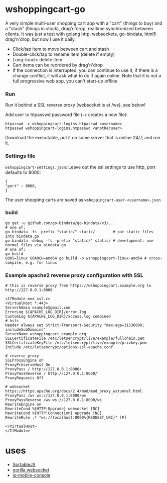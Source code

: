 # wshoppingcart-go

A very simple multi-user shopping cart app with a "cart" (things to buy) and a "stash" (things in stock), drag'n'drop, realtime synchronized between clients.
It was just a test with golang http, websockets, go-bindata, html5 drag'n'drop, but now I use it daily.

* Click/tap item to move between cart and stash
* Double-click/tap to rename item (delete if empty)
* Long-touch: delete item
* Cart items can be reordered by drag'n'drop
* If the connection is interrupted, you can continue to use it, if there is a change conflict, it will ask what to do if again online. Note that it is not a full progressive web app, you can't start-up offline

### Run

Run it behind a SSL reverse proxy (websocket is at /ws), see below! 

Add user to htpasswd password file (`-c` creates a new file):

```
htpasswd -c wshoppingcart-logins.htpasswd <username>
htpasswd wshoppingcart-logins.htpasswd <anotheruser>
```

Download the executable, put it on some server that is online 24/7, and run it.


### Settings file 
`wshoppingcart-settings.json`: Leave out the ssl settings to use http, port defaults to 8000:
```
{
"port" : 8000,
}
```

The user shopping carts are saved as `wshoppingcart-user-<username>.json`


### build
```
go get -u github.com/go-bindata/go-bindata/v3/... 
# one of:
go-bindata -fs -prefix "static/" static/        # put static files into bindata.go
go-bindata -debug -fs -prefix "static/" static/ # development: use normal files via bindata.go
# one of:
go build
GOOS=linux GOARCH=amd64 go build -o wshoppingcart-linux-amd64 # cross-compile, e.g. for linux
```

### Example apache2 reverse proxy configuration with SSL
```
# this is reverse proxy from https://wshoppingcart.example.org to http://127.0.0.1:8000

<IfModule mod_ssl.c>
<VirtualHost *:443>
ServerAdmin example@gmail.com
ErrorLog ${APACHE_LOG_DIR}/error.log
CustomLog ${APACHE_LOG_DIR}/access.log combined
# hsts
Header always set Strict-Transport-Security "max-age=31536000; includeSubDomains"
ServerName wshoppingcart.example.org
SSLCertificateFile /etc/letsencrypt/live/example/fullchain.pem
SSLCertificateKeyFile /etc/letsencrypt/live/example/privkey.pem
Include /etc/letsencrypt/options-ssl-apache.conf

# reverse proxy
SSLProxyEngine on
ProxyPreserveHost On
ProxyPass / http://127.0.0.1:8000/
ProxyPassReverse / http://127.0.0.1:8000/
ProxyRequests Off

# websocket https://httpd.apache.org/docs/2.4/mod/mod_proxy_wstunnel.html
ProxyPass /ws ws://127.0.0.1:8000/ws
ProxyPassReverse /ws ws://127.0.0.1:8000/ws
RewriteEngine on
RewriteCond %{HTTP:Upgrade} websocket [NC]
RewriteCond %{HTTP:Connection} upgrade [NC]
RewriteRule .* "ws://localhost:8000%{REQUEST_URI}" [P]

</VirtualHost>
</IfModule>
```

# uses

* [SortableJS](https://github.com/SortableJS/Sortable)
* [gorilla websocket](github.com/gorilla/websocket)
* [js-mobile-console](http://b1narystudio.github.io/js-mobile-console/)
